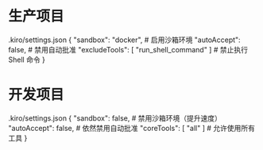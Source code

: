 # 生产项目
.kiro/settings.json
{
    "sandbox": "docker",        # 启用沙箱环境
  "autoAccept": false,        # 禁用自动批准
  "excludeTools": [
        "run_shell_command"
    ]  # 禁止执行 Shell 命令
}

# 开发项目
.kiro/settings.json
{
    "sandbox": false,           # 禁用沙箱环境（提升速度）
  "autoAccept": false,        # 依然禁用自动批准
  "coreTools": [
        "all"
    ]        # 允许使用所有工具
}